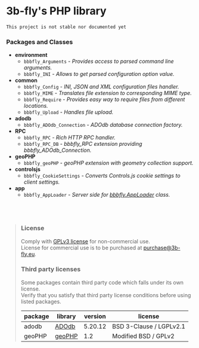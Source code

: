 3b-fly's PHP library
===========

```
This project is not stable nor documented yet
```

### Packages and Classes

- **environment**
  - `bbbfly_Arguments` - _Provides access to parsed command line arguments._
  - `bbbfly_INI` - _Allows to get parsed configuration option value._
- **common**
  - `bbbfly_Config` - _INI, JSON and XML configuration files handler._
  - `bbbfly_MIME` - _Translates file extension to corresponding MIME type._
  - `bbbfly_Require` - _Provides easy way to require files from different locations._
  - `bbbfly_Upload` - _Handles file upload._
- **adodb**
  - `bbbfly_ADOdb_Connection` - _ADOdb database connection factory._
- **RPC**
  - `bbbfly_RPC` - _Rich HTTP RPC handler._
  - `bbbfly_RPC_DB` - _bbbfly_RPC extension providing bbbfly_ADOdb_Connection._
- **geoPHP**
  - `bbbfly_geoPHP` - _geoPHP extension with geometry collection support._
- **controlsjs**
  - `bbbfly_CookieSettings` - _Converts Controls.js cookie settings to client settings._
- **app**
  - `bbbfly_AppLoader` - _Server side for [bbbfly.AppLoader](https://3b-fly.github.io/bbbfly-cjs/bbbfly.AppLoader.html) class._
<br/>
<br/>

> ### License
> Comply with [GPLv3 license](http://www.gnu.org/licenses/gpl-3.0.html) for non-commercial use.<br/>
> License for commercial use is to be purchased at [purchase@3b-fly.eu](mailto:purchase@3b-fly.eu).
>
> ### Third party licenses
> Some packages contain third party code which falls under its own license.<br/>
> Verify that you satisfy that third party license conditions before using listed packages.<br/>
>
>| package  | library                                    | version | license                 |
>| -------- | ------------------------------------------ | ------- | ----------------------- |
>| adodb    | [ADOdb](https://github.com/ADOdb/ADOdb)    | 5.20.12 | BSD 3-Clause / LGPLv2.1 |
>| geoPHP   | [geoPHP](https://github.com/phayes/geoPHP) | 1.2     | Modified BSD / GPLv2    |
